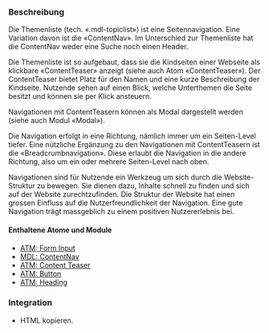 ### Beschreibung
Die Themenliste (tech. «.mdl-topiclist») ist eine Seitennavigation. Eine Variation davon ist die «ContentNav». Im Unterschied zur Themenliste hat die ContentNav weder eine Suche noch einen Header.
 
Die Themenliste ist so aufgebaut, dass sie die Kindseiten einer Webseite als klickbare «ContentTeaser» anzeigt (siehe auch Atom «ContentTeaser»). Der ContentTeaser bietet Platz für den Namen und eine kurze Beschreibung der Kindseite. Nutzende sehen auf einen Blick, welche Unterthemen die Seite besitzt und können sie per Klick ansteuern.
 
Navigationen mit ContentTeasern können als Modal dargestellt werden (siehe auch Modul «Modal»).
 
Die Navigation erfolgt in eine Richtung, nämlich immer um ein Seiten-Level tiefer. Eine nützliche Ergänzung zu den Navigationen mit ContentTeasern ist die «Breadcrumbnavigation». Diese erlaubt die Navigation in die andere Richtung, also um ein oder mehrere Seiten-Level nach oben.
 
Navigationen sind für Nutzende ein Werkzeug um sich durch die Website-Struktur zu bewegen. Sie dienen dazu, Inhalte schnell zu finden und sich auf der Website zurechtzufinden. Die Struktur der Website hat einen grossen Einfluss auf die Nutzerfreundlichkeit der Navigation. Eine gute Navigation trägt massgeblich zu einem positiven Nutzererlebnis bei.

#### Enthaltene Atome und Module
* <a href="../../atoms/form_input/form_input.html">ATM: Form Input</a>
* <a href="../content_nav/content_nav.html">MDL: ContentNav</a>
* <a href="../../atoms/content_teaser/content_teaser.html">ATM: Content Teaser</a>
* <a href="../../atoms/button/button.html">ATM: Button</a>
* <a href="../../atoms/headings/headings.html">ATM: Heading</a>


### Integration

* HTML kopieren.
